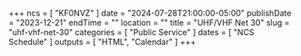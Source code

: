 +++
ncs = [ "KF0NVZ" ]
date = "2024-07-28T21:00:00-05:00"
publishDate = "2023-12-21"
endTime = ""
location = ""
title = "UHF/VHF Net 30"
slug = "uhf-vhf-net-30"
categories = [ "Public Service" ]
dates = [ "NCS Schedule" ]
outputs = [ "HTML", "Calendar" ]
+++
